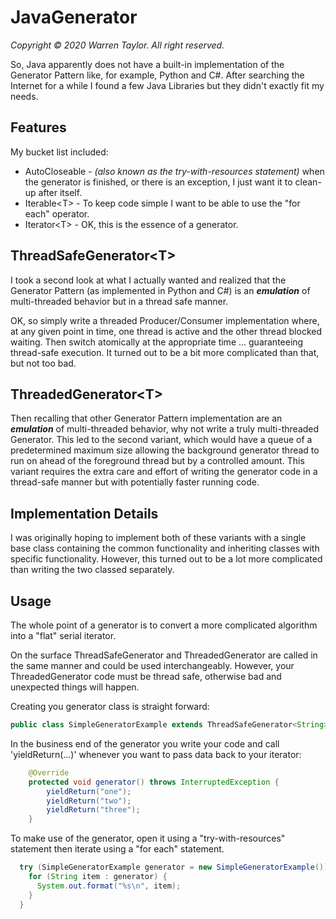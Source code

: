 # JavaGenerator
*Copyright &copy; 2020 Warren Taylor.  All right reserved.*

So, Java apparently does not have a built-in implementation of the Generator Pattern like, for example, Python and C#.
After searching the Internet for a while I found a few Java Libraries but they didn't exactly fit my needs.

## Features
My bucket list included:

- AutoCloseable - _(also known as the try-with-resources statement)_ when the generator is finished, or there is an exception, I just want it to clean-up after itself.
- Iterable&lt;T&gt; - To keep code simple I want to be able to use the "for each" operator.
- Iterator&lt;T&gt; - OK, this is the essence of a generator.

## ThreadSafeGenerator&lt;T&gt;
I took a second look at what I actually wanted and realized that
the Generator Pattern (as implemented in Python and C#) is an __*emulation*__ of
multi-threaded behavior but in a thread safe manner.

OK, so simply write a threaded Producer/Consumer implementation
where, at any given point in time, one thread is active and the other thread blocked waiting.
Then switch atomically at the appropriate time ... guaranteeing thread-safe execution.
It turned out to be a bit more complicated than that, but not too bad.

## ThreadedGenerator&lt;T&gt;
Then recalling that other Generator Pattern implementation are an __*emulation*__ of multi-threaded behavior,
why not write a truly multi-threaded Generator.
This led to the second variant, which would have a queue of a predetermined maximum size
allowing the background generator thread to run on ahead of the foreground thread but by a controlled amount.
This variant requires the extra care and effort of writing the generator code in a thread-safe manner
but with potentially faster running code.

## Implementation Details
I was originally hoping to implement both of these variants with a single base class
containing the common functionality and inheriting classes with specific functionality.
However, this turned out to be a lot more complicated than writing the two classed separately.

## Usage
The whole point of a generator is to convert a more complicated algorithm
into a "flat" serial iterator.

On the surface ThreadSafeGenerator and ThreadedGenerator are called in the same manner
and could be used interchangeably.
However, your ThreadedGenerator code must be thread safe, otherwise bad and unexpected things will happen.

Creating you generator class is straight forward:
```java
public class SimpleGeneratorExample extends ThreadSafeGenerator<String> { ... }
```

In the business end of the generator you write your code and call 'yieldReturn(...)'
whenever you want to pass data back to your iterator:
```java
    @Override
    protected void generator() throws InterruptedException {
        yieldReturn("one");
        yieldReturn("two");
        yieldReturn("three");
    }
```

To make use of the generator,
open it using a "try-with-resources" statement
then iterate using a "for each" statement.
```java
  try (SimpleGeneratorExample generator = new SimpleGeneratorExample()) {
    for (String item : generator) {
      System.out.format("%s\n", item);
    }
  }
```

